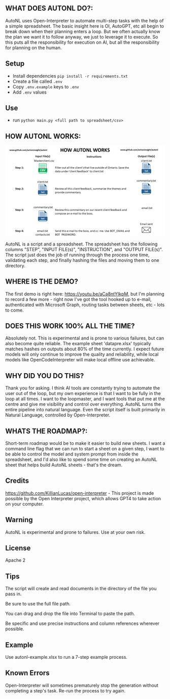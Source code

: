 ## WHAT DOES AUTONL DO?:

AutoNL uses Open-Interpreter to automate multi-step tasks with the help of a simple spreadsheet. The basic insight here is OI, AutoGPT, etc all begin to break down when their planning enters a loop. But we often actually know the plan we want it to follow anyway, we just to leverage it to execute. So this puts all the responsibility for execution on AI, but all the responsibility for planning on the human.

## Setup

- Install dependencies `pip install -r requirements.txt`
- Create a file called `.env`
- Copy `.env.example` keys to `.env`
- Add `.env` values

## Use

- run `python main.py <full path to spreadsheet/csv>`

## HOW AUTONL WORKS:

![AutoNL Example](autonlexample.png)

AutoNL is a script and a spreadsheet. The spreadsheet has the following columns "STEP", "INPUT FILE(s)", "INSTRUCTION", and "OUTPUT FILE(s)". The script just does the job of running through the process one time, validating each step, and finally hashing the files and moving them to one directory.

## WHERE IS THE DEMO?

The first demo is right here: https://youtu.be/aCa8ntYIkpM, but I'm planning to record a few more - right now I've got the tool hooked up to e-mail, authenticated with Microsoft Graph, routing tasks between sheets, etc - lots to come.

## DOES THIS WORK 100% ALL THE TIME?

Absolutely not. This is experimental and is prone to various failures, but can also become quite reliable. The example sheet 'datapre.xlsx' typically matches hashes on outputs about 80% of the time currently. I expect future models will only continue to improve the quality and reliability, while local models like OpenCodeInterpreter will make local offline use achievable.

## WHY DID YOU DO THIS?

Thank you for asking. I think AI tools are constantly trying to automate the user out of the loop, but my own experience is that I want to be fully in the loop at all times. I want to the loopmaster, and I want tools that put me at the centre and give me visibility and control over everything. AutoNL turns the entire pipeline into natural language. Even the script itself is built primarily in Natural Language, controlled by Open-Interpreter.

## WHATS THE ROADMAP?:

Short-term roadmap would be to make it easier to build new sheets. I want a command line flag that we can run to start a sheet on a given step, I want to be able to control the model and system prompt from inside the spreadsheet, and I'd also like to spend some time on creating an AutoNL sheet that helps build AutoNL sheets - that's the dream.

## Credits
https://github.com/KillianLucas/open-interpreter - This project is made possible by the Open Interpreter project, which allows GPT4 to take action on your computer. 

## Warning

AutoNL is experimental and prone to failures. Use at your own risk. 

## License 

Apache 2

## Tips

The script will create and read documents in the directory of the file you pass in.

Be sure to use the full file path.

You can drag and drop the file into Terminal to paste the path.

Be specific and use precise instructions and column references wherever possible. 

## Example 

Use autonl-example.xlsx to run a 7-step example process.

## Known Errors

Open-Interpreter will sometimes prematurely stop the generation without completing a step's task. Re-run the process to try again.
